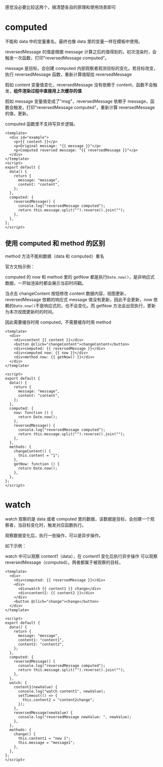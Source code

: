 感觉没必要比较这两个，搞清楚各自的原理和使用场景即可

# computed

不能和 data 中的变量重名，最终也像 data 里的变量一样在模板中使用。

reversedMessage 的值是根据 message 计算之后的值得到的，初次渲染时，会触发一次函数，打印"reversedMessage computed"。

message 是目标，会创建 computed 内部观察者观测目标的变化。若目标改变，执行 reversedMessage 函数，重新计算值赋给 reversedMessage

假如 content 变量值变化，reversedMessage 没有依赖于 content，函数不会触发，**组件渲染过程中直接用上次缓存的值**

假如 message 变量值变成了"msg"，reversedMessage 依赖于 message，函数会触发，打印"reversedMessage computed"，重新计算 reversedMessage 的值，更新。

computed 函数里不支持写异步逻辑。

```vue
<template>
  <div id="example">
    <p>{{ content }}</p>
    <p>Original message: "{{ message }}"</p>
    <p>Computed reversed message: "{{ reversedMessage }}"</p>
  </div>
</template>
<script>
export default {
  data() {
    return {
      message: "message",
      content: "content",
    };
  },
  computed: {
    reversedMessage() {
      console.log("reversedMessage computed");
      return this.message.split("").reverse().join("");
    },
  },
};
</script>
```

## 使用 computed 和 method 的区别

method 方法不能和数据（data 和 computed）重名

官方文档示例：

computed 的 now 和 method 里的 getNow 都是执行`Date.now()`，是非响应式数据，一开始渲染时都会展示当前时间戳。

当点击 changeContent 按钮修改 content 数据内容，视图更新，reversedMessage 依赖的响应式 message 值没有更新，因此不会更新，now 依赖的`Date.now()`不是响应式的，也不会变化。而 getNow 方法会出现执行，更新为本次视图更新时的时间。

因此需要缓存时用 computed，不需要缓存时用 method

```vue
<template>
  <div>
    <div>content {{ content }}</div>
    <button @click="changeContent">changeContent</button>
    <div>computed: {{ reversedMessage }}</div>
    <div>computed now: {{ now }}</div>
    <div>method now: {{ getNow() }}</div>
  </div>
</template>

<script>
export default {
  data() {
    return {
      message: "message",
      content: "content",
    };
  },
  computed: {
    now: function () {
      return Date.now();
    },
    reversedMessage() {
      console.log("reversedMessage computed");
      return this.message.split("").reverse().join("");
    },
  },
  methods: {
    changeContent() {
      this.content = "1";
    },
    getNow: function () {
      return Date.now();
    },
  },
};
</script>
```

# watch

watch 观察的是 data 或者 computed 里的数据，该数据是目标，会创建一个观察者，当目标变化时，触发对应函数执行。

观察数据变化后，执行一些操作，可以是异步操作。

如下示例：

watch 中可以观察 content1（data），在 content1 变化后执行异步操作
可以观察 reversedMessage（computed）。两者都属于被观察的目标，

```vue
<template>
  <div>
    <div>computed: {{ reversedMessage }}</div>
    <div>
      <div>watch {{ content1 }} change</div>
      <div>content2: {{ content2 }}</div>
    </div>
    <button @click="change">change</button>
  </div>
</template>

<script>
export default {
  data() {
    return {
      message: "message",
      content1: "content1",
      content2: "content2",
    };
  },
  computed: {
    reversedMessage() {
      console.log("reversedMessage computed");
      return this.message.split("").reverse().join("");
    },
  },
  watch: {
    content1(newValue) {
      console.log("watch content1", newValue);
      setTimeout(() => {
        this.content2 = "content2change";
      });
    },
    reversedMessage(newValue) {
      console.log("reversedMessage newValue: ", newValue);
    },
  },
  methods: {
    change() {
      this.content1 = "new 1";
      this.message = "message1";
    },
  },
};
</script>
```
